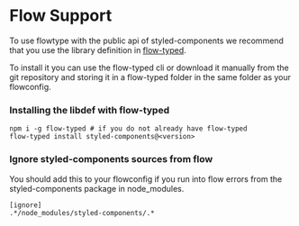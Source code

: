 # Flow Support

To use flowtype with the public api of styled-components we recommend that
you use the library definition in [flow-typed].

To install it you can use the flow-typed cli or download it manually from
the git repository and storing it in a flow-typed folder in the same folder
as your flowconfig.

### Installing the libdef with flow-typed

```shell
npm i -g flow-typed # if you do not already have flow-typed
flow-typed install styled-components@<version>
```

### Ignore styled-components sources from flow

You should add this to your flowconfig if you run into flow errors from the
styled-components package in node_modules.

```
[ignore]
.*/node_modules/styled-components/.*
```

[flow-typed]: https://github.com/flowtype/flow-typed
